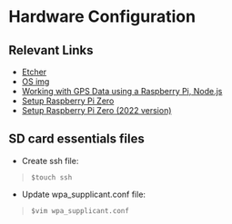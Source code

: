 # Hardware Configuration 
## Relevant Links

- <a href="https://www.balena.io/etcher/" target="_blank">Etcher</a>
- <a href="https://www.raspberrypi.com/software/operating-systems/#:~:text=Raspberry%20Pi%20OS%20Lite%20(Legacy)" target="_blank">OS img</a>
- <a href="https://www.youtube.com/watch?v=ijfBeMTuWhU" target="_blank">Working with GPS Data using a Raspberry Pi, Node.js</a>
- <a href="https://youtu.be/3VO4vGlQ1pg">Setup Raspberry Pi Zero</a>
- <a href="https://youtu.be/yn59qX-Td3E" target="_blank">Setup Raspberry Pi Zero (2022 version)</a>

## SD card essentials files
- Create ssh file: <br/>
> `$touch ssh`
- Update wpa_supplicant.conf file: <br/>
> `$vim wpa_supplicant.conf`

